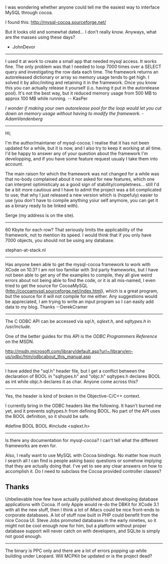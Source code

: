 I was wondering whether anyone could tell me the easiest way to interface MySQL through cocoa. 

I found this: http://mysql-cocoa.sourceforge.net/ 

But it looks old and somewhat dated... I don't really know. Anyways, what are the masses using these days?

- JohnDevor

----

I used it at work to create a small app that needed mysql access. It works fine. The only problem was that I needed to loop 7000 times over a SELECT query and investigating the row data each time. The framework returns an autoreleased dictionary or array so memory usage tends to get high. I solved it by alloc/initing and retaining it in the framework. Once you know this you can actually release it yourself (i.o. having it put in the autorelease pool). It's not the best way, but it reduced memory usage from 500 MB to approx 100 MB while running. -- KasPer

*I wonder if making your own autorelease pool for the loop would let you cut down on memory usage without having to modify the framework. - AdamVandenberg*

----

Hi;

I'm the author/maintaner of mysql-cocoa; I realise that it has not been updated for a while, but it is now, and I also try to keep it working at all time. I'd be happy to answer any of your question about the framework I'm developping, and if you have some feature request usualy I take them into account.

The main raison for which the framework was not changed for a while was that no-body complained about it nor asked for new features, which one can interpret optimisticaly as a good sign of stability/completness... still I'd be a bit more cautious and I have to admit the project was a bit complicated to use; that why I just released a new version which is (hopefuly) easier to use (you don't have to compile anything yoiur self anymore, you can get it as a binary ready to be linked with).

Serge (my address is on the site).

----

60 Kbyte for each row? That seriously limits the applicability of the framework, not to mention its speed.
I would think that if you only have 7000 objects, you should not be using any database.

stephan-at-stack.nl

----

Has anyone been able to get the mysql-cocoa framework to work with XCode on 10.3?  I am not too familiar with 3rd party frameworks, but I have not been able to get any of the examples to compile, they all give weird errors about not being able to find the code, or it is all mis-named, I even tried to get the source for CocoaMySQL (http://cocoamysql.sourceforge.net/index.html), which is a great program, but the source for it will not compile for me either.  Any suggestions would be appreciated, I am trying to write an input program so I can easily add data to my blog.  Thanks
     --DerekCramer

----

The C ODBC API can be accessed via *sql.h*, *sqlext.h*, and *sqltypes.h* in */usr/include*.

One of the better guides for this API is the *ODBC Programmers Reference* on the MSDN.

http://msdn.microsoft.com/library/default.asp?url=/library/en-us/odbc/htm/odbcabout_this_manual.asp

----

I have added the "sql.h" header file, but I get a conflict between the declaration of BOOL in "sqltypes.h" and "objc.h"
sqltypes.h declares BOOL as int while objc.h declares it as char. Anyone come across this?

----
Yes, the header is kind of broken in the Objective-C/C++ context.

I currently bring in the ODBC headers like the following. It hasn't burned me yet, and it prevents sqltypes.h from defining BOOL. No part of the API uses the BOOL definition, so it should be safe.

    
#define BOOL BOOL
#include <sqlext.h>


----

Is there any documentation for mysql-cocoa? I can't tell what the different frameworks are even for.

Also, I really want to use MySQL with Cocoa bindings. No matter how much I search all I can find is people asking basic questions or somehow implying that they are actually doing that. I've yet to see any clear answers on how to accomplish it. Do I need to subclass the Cocoa provided controller classes?

Thanks
----
Unbelievable how few have actually published about developing database applications with Cocoa. If only Apple would re-do the DBKit for XCode 3.1 with all the new stuff, then I think a lot of iMacs could be nice front-ends to corporate databases. A lot of stuff now built in PHP could benefit from the nice Cocoa UI. Steve Jobs promoted databases in the early nineties, so it might not be cool enough now for him, but a platform without proper database support will never catch on with developers, and SQLite is simply not good enough.

----

The binary is PPC only and there are a lot of errors popping up while building under Leopard. Will MCPKit be updated or is the project dead?
